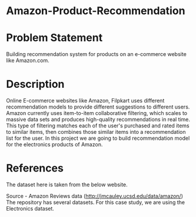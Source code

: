 # Amazon-Product-Recommendation

# Problem Statement  
Building recommendation system for products on an e-commerce website like Amazon.com.

# Description
Online E-commerce websites like Amazon, Filpkart uses different recommendation models to provide different suggestions to different users. 
Amazon currently uses item-to-item collaborative filtering, which scales to massive data sets and produces high-quality recommendations in real time. This type of filtering matches each of the user's purchased and rated items to similar items, then combines those similar items into a recommendation list for the user. In this project we are going to build recommendation model for the electronics products of Amazon. 
# References
The dataset here is taken from the below website. 

Source - Amazon Reviews data (http://jmcauley.ucsd.edu/data/amazon/)  The repository has several datasets. For this case study, we are using the Electronics dataset.

